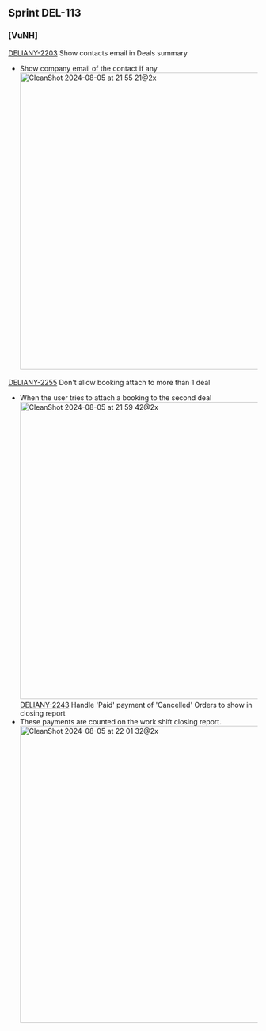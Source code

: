 ## Sprint DEL-113
### [VuNH] 
[DELIANY-2203](https://deliany.youtrack.cloud/issue/DELIANY-2203) Show contacts email in Deals summary
- Show company email of the contact if any
  <img width="600" alt="CleanShot 2024-08-05 at 21 55 21@2x" src="https://github.com/user-attachments/assets/f0abfff9-6d8a-451e-93a2-af36f743f9bb">

[DELIANY-2255](https://deliany.youtrack.cloud/issue/DELIANY-2255) Don't allow booking attach to more than 1 deal
- When the user tries to attach a booking to the second deal
  <img width="600" alt="CleanShot 2024-08-05 at 21 59 42@2x" src="https://github.com/user-attachments/assets/dce4212d-f157-4025-99df-7a4a1ed2af1c">
[DELIANY-2243](https://deliany.youtrack.cloud/issue/DELIANY-2243) Handle 'Paid' payment of 'Cancelled' Orders to show in closing report
- These payments are counted on the work shift closing report.
  <img width="600" alt="CleanShot 2024-08-05 at 22 01 32@2x" src="https://github.com/user-attachments/assets/6f165f5d-34cb-48b0-8664-9b99585eb406">
